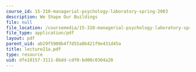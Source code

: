 ```yaml
---
course_id: 15-310-managerial-psychology-laboratory-spring-2003
description: We Shape Our Buildings
file: null
file_location: /coursemedia/15-310-managerial-psychology-laboratory-spring-2003/dfe1015731118bddcdf0bd00c0304a20_lecture21a.pdf
file_type: application/pdf
layout: pdf
parent_uid: ab29f5900b4f7d55a0b421f9e431d45a
title: lecture21a.pdf
type: resource
uid: dfe10157-3111-8bdd-cdf0-bd00c0304a20
---
```

